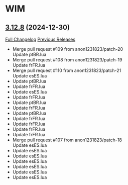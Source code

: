 # WIM

## [3.12.8](https://github.com/Legacy-of-Sylvanaar/wow-instant-messenger/tree/3.12.8) (2024-12-30)
[Full Changelog](https://github.com/Legacy-of-Sylvanaar/wow-instant-messenger/compare/3.12.7...3.12.8) [Previous Releases](https://github.com/Legacy-of-Sylvanaar/wow-instant-messenger/releases)

- Merge pull request #109 from anon1231823/patch-20  
    Update ptBR.lua  
- Merge pull request #108 from anon1231823/patch-19  
    Update frFR.lua  
- Merge pull request #110 from anon1231823/patch-21  
    Update esES.lua  
- Update ptBR.lua  
- Update frFR.lua  
- Update esES.lua  
- Update frFR.lua  
- Update ptBR.lua  
- Update frFR.lua  
- Update ptBR.lua  
- Update frFR.lua  
- Update frFR.lua  
- Update frFR.lua  
- Update frFR.lua  
- Merge pull request #107 from anon1231823/patch-18  
    Update esES.lua  
- Update esES.lua  
- Update esES.lua  
- Update esES.lua  
- Update esES.lua  
- Update esES.lua  
- Update esES.lua  